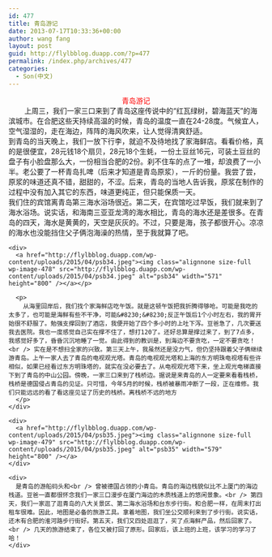 ```yaml
---
id: 477
title: 青岛游记
date: 2013-07-17T10:33:36+00:00
author: wang fang
layout: post
guid: http://flylbblog.duapp.com/?p=477
permalink: /index.php/archives/477
categories:
  - Son(中文)
---
```

<div id="paperTitleArea" class="lp_title_type_3" align="center">
  <span id="paperTitle"><span style="color: #ff0000;font-family: 微软雅黑">青岛游记</span></span>
</div>

<div id="blogDetailDiv">
  <div class="blog_details_20120222">
    <div>
              上周三，我们一家三口来到了青岛这座传说中的“红瓦绿树，碧海蓝天”的海滨城市。在合肥这些天持续高温的时候，青岛的温度一直在24-28度。气候宜人，空气湿湿的，走在海边，阵阵的海风吹来，让人觉得清爽舒适。<br /> 到青岛的当天晚上，我们一放下行李，就迫不及待地找了家海鲜店。看看价格，真的是很便宜，28元钱18个扇贝，28元18个生蚝，一份土豆丝16元，可装土豆丝的盘子有小脸盘那么大，一份相当合肥的2份。刹不住车的点了一堆，却浪费了一小半。老公要了一杯青岛扎啤（后来才知道是青岛原浆），一斤的份量。我尝了尝，原浆的味道还真不错，甜甜的，不涩。后来，青岛的当地人告诉我，原浆在制作的过程中没有加入其它的东西，味道更纯正，但只能保质一天。<br /> 我们住的宾馆离青岛第三海水浴场很近。第二天，在宾馆吃过早饭，我们就来到了海水浴场。说实话，和海南三亚亚龙湾的海水相比，青岛的海水还是差很多。在青岛的四天，海水是黄黄的，天空是灰灰的。不过，只要是海，孩子都很开心。凉凉的海水也没能挡住父子俩泡海澡的热情，至于我就算了吧。
    </div>
    
    <div>
      <a href="http://flylbblog.duapp.com/wp-content/uploads/2015/04/psb34.jpeg"><img class="alignnone size-full wp-image-478" src="http://flylbblog.duapp.com/wp-content/uploads/2015/04/psb34.jpeg" alt="psb34" width="571" height="800" /></a></p> 
      
      <p>
        从海里回岸后，我们找个家海鲜店吃午饭。就是这顿午饭把我折腾得够呛。可能是我吃的太多了，也可能是海鲜有些不干净，可能&#8230;&#8230;反正午饭后1个小时左右，我的胃开始很不舒服了。勉强支撑回到了酒店，我便开始了四个多小时的上吐下泻。豆爸急了，几次要送我去医院。我也一度感觉自己实在撑不住了，想打120了。还好总算是撑过来了，到了7点多，我感觉好多了，昏昏沉沉地睡了一觉。由此得到的教训是，到海边不要贪吃，一定不要贪吃！<br /> 实在是不想扫全家的兴致。第三天上午，我虽然还是没力气，但仍坚持跟着父子俩继续游青岛。上午一家人去了青岛的电视观光塔。青岛的电视观光塔和上海的东方明珠电视塔有些许相似，如果已经看过东方明珠塔的，就实在没必要去了。从电视观光塔下来，坐上观光电梯直接下到了青岛的中山公园。傍晚，一家三口来到了栈桥边。据说是来青岛的人一定要来看看栈桥，栈桥是德国侵占青岛的见证。只可惜，今年5月的时候，栈桥被暴雨冲断了一段，正在维修。我们只能远远的看了看这座见证了历史的栈桥。离栈桥不远的地方
      </p>
    </div>
    
    <div>
      <a href="http://flylbblog.duapp.com/wp-content/uploads/2015/04/psb35.jpeg"><img class="alignnone size-full wp-image-479" src="http://flylbblog.duapp.com/wp-content/uploads/2015/04/psb35.jpeg" alt="psb35" width="579" height="800" /></a>
    </div>
    
    <div>
      是青岛的游船码头和<br /> 曾被德国占领的小青岛。青岛的海边栈貌似比不上厦门的海边栈道。豆爸一直都很怀念我们一家三口漫步在厦门海边的木质栈道上的悠闲景象。<br /> 第四天，我们一家逛了逛青岛的八大关景区、第二海水浴场和台东步行街。和合肥一样，在周末打出租车很难。因此，地图是必备的旅游工具。拿着地图，我们坐公交顺利来到了步行街。说实话，还木有合肥的淮河路步行街好。第五天，我们又四处逛逛了，买了点海鲜产品，然后回家了。<br /> 几天的旅游结束了，各位又被打回了原形。回家后，该上班的上班，该学习的学习了哈！
    </div>
  </div>
</div>